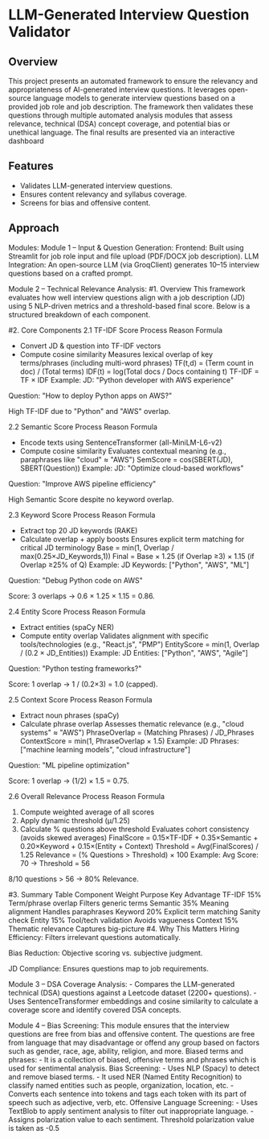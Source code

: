 # LLM-Generated Interview Question Validator

## Overview
This project presents an automated framework to ensure the relevancy and appropriateness of AI-generated interview questions. It leverages open-source language models to generate interview questions based on a provided job role and job description. The framework then validates these questions through multiple automated analysis modules that assess relevance, technical (DSA) concept coverage, and potential bias or unethical language. The final results are presented via an interactive dashboard

## Features
- Validates LLM-generated interview questions.
- Ensures content relevancy and syllabus coverage.
- Screens for bias and offensive content.

## Approach
  Modules:
  Module 1 – Input & Question Generation:
    Frontend: Built using Streamlit for job role input and file upload (PDF/DOCX job description).
    LLM Integration: An open-source LLM (via GroqClient) generates 10–15 interview questions based on a crafted prompt.


  Module 2 – Technical Relevance Analysis:
    #1. Overview
  This framework evaluates how well interview questions align with a job description (JD) using 5 NLP-driven metrics and a threshold-based final score. Below is a structured breakdown of each component.
  
  #2. Core Components
  2.1 TF-IDF Score
  Process	Reason	Formula
  - Convert JD & question into TF-IDF vectors
  - Compute cosine similarity	Measures lexical overlap of key terms/phrases (including multi-word phrases)	TF(t,d) = (Term count in doc) / (Total terms)
  IDF(t) = log(Total docs / Docs containing t)
  TF-IDF = TF × IDF
  Example:
  JD: "Python developer with AWS experience"
  
  Question: "How to deploy Python apps on AWS?"
  
  High TF-IDF due to "Python" and "AWS" overlap.
  
  2.2 Semantic Score
  Process	Reason	Formula
  - Encode texts using SentenceTransformer
  (all-MiniLM-L6-v2)
  - Compute cosine similarity	Evaluates contextual meaning (e.g., paraphrases like "cloud" ≈ "AWS")	SemScore = cos(SBERT(JD), SBERT(Question))
  Example:
  JD: "Optimize cloud-based workflows"
  
  Question: "Improve AWS pipeline efficiency"
  
  High Semantic Score despite no keyword overlap.
  
  2.3 Keyword Score
  Process	Reason	Formula
  - Extract top 20 JD keywords (RAKE)
  - Calculate overlap + apply boosts	Ensures explicit term matching for critical JD terminology	Base = min(1, Overlap / max(0.25×JD_Keywords,1))
  Final = Base × 1.25 (if Overlap ≥3) × 1.15 (if Overlap ≥25% of Q)
  Example:
  JD Keywords: ["Python", "AWS", "ML"]
  
  Question: "Debug Python code on AWS"
  
  Score: 3 overlaps → 0.6 × 1.25 × 1.15 = 0.86.
  
  2.4 Entity Score
  Process	Reason	Formula
  - Extract entities (spaCy NER)
  - Compute entity overlap	Validates alignment with specific tools/technologies (e.g., "React.js", "PMP")	EntityScore = min(1, Overlap / (0.2 × JD_Entities))
  Example:
  JD Entities: ["Python", "AWS", "Agile"]
  
  Question: "Python testing frameworks?"
  
  Score: 1 overlap → 1 / (0.2×3) = 1.0 (capped).
  
  2.5 Context Score
  Process	Reason	Formula
  - Extract noun phrases (spaCy)
  - Calculate phrase overlap	Assesses thematic relevance (e.g., "cloud systems" ≈ "AWS")	PhraseOverlap = (Matching Phrases) / JD_Phrases
  ContextScore = min(1, PhraseOverlap × 1.5)
  Example:
  JD Phrases: ["machine learning models", "cloud infrastructure"]
  
  Question: "ML pipeline optimization"
  
  Score: 1 overlap → (1/2) × 1.5 = 0.75.
  
  2.6 Overall Relevance
  Process	Reason Formula
  1. Compute weighted average of all scores
  2. Apply dynamic threshold (μ/1.25)
  3. Calculate % questions above threshold	Evaluates cohort consistency (avoids skewed averages)	FinalScore = 0.15×TF-IDF + 0.35×Semantic + 0.20×Keyword + 0.15×(Entity + Context)
  Threshold = Avg(FinalScores) / 1.25
  Relevance = (% Questions > Threshold) × 100
  Example:
  Avg Score: 70 → Threshold = 56
  
  8/10 questions > 56 → 80% Relevance.
  
  #3. Summary Table
  Component	Weight	Purpose	Key Advantage
  TF-IDF	15%	Term/phrase overlap	Filters generic terms
  Semantic	35%	Meaning alignment	Handles paraphrases
  Keyword	20%	Explicit term matching	Sanity check
  Entity	15%	Tool/tech validation	Avoids vagueness
  Context	15%	Thematic relevance	Captures big-picture
  #4. Why This Matters
  Hiring Efficiency: Filters irrelevant questions automatically.

  Bias Reduction: Objective scoring vs. subjective judgment.

  JD Compliance: Ensures questions map to job requirements.
  
  Module 3 – DSA Coverage Analysis:
    - Compares the LLM-generated technical (DSA) questions against a Leetcode dataset (2200+ questions).
    - Uses SentenceTransformer embeddings and cosine similarity to calculate a coverage score and identify covered DSA concepts.
  
  Module 4 – Bias Screening:
    This module ensures that the interview questions are free from bias and offensive content.     The questions are free from language that may disadvantage or offend any group based on factors such as gender, race, age, ability, religion, and more.
  Biased terms and phrases:
    - It is a collection of biased, offensive terms and phrases which is used for sentimental analysis.
  Bias Screening:
    - Uses NLP (Spacy) to detect and remove biased terms.
    - It used NER (Named Entity Recognition) to classify named entities such as people, organization, location, etc.
    - Converts each sentence into tokens and tags each token with its part of speech such as adjective, verb, etc.
    Offensive Language Screening:
    - Uses TextBlob to apply sentiment analysis to filter out inappropriate language.
    - Assigns polarization value to each sentiment. Threshold polarization value is taken as -0.5
